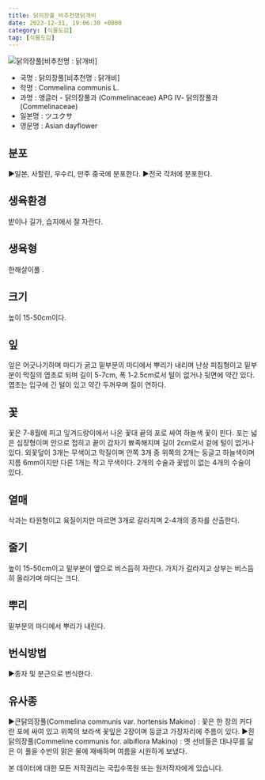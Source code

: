 ```yaml
---
title: 닭의장풀_비추천명닭개비
date: 2023-12-31, 19:06:30 +0800
category: [식물도감]
tag: [식물도감]
---
```




![닭의장풀[비추천명 : 닭개비]](http://www.nature.go.kr/fileUpload/plants/basic/Commelinaceae/Commelina/5827/1_th2.JPG)
- 국명 : 닭의장풀[비추천명 : 닭개비]
- 학명 : Commelina communis L.
- 과명 : 앵글러 - 닭의장풀과 (Commelinaceae) APG Ⅳ- 닭의장풀과 (Commelinaceae)
- 일본명 : ツユクサ
- 영문명 : Asian dayflower


## 분포
▶일본, 사할린, 우수리, 만주 중국에 분포한다.▶전국 각처에 분포한다.
## 생육환경
밭이나 길가, 습지에서 잘 자란다.
## 생육형
한해살이풀 .
## 크기
높이 15-50cm이다.
## 잎
잎은 어긋나기하며 마디가 굵고 밑부분의 마디에서 뿌리가 내리며 난상 피침형이고 밑부분이 막질의 엽초로 되며 길이 5-7cm, 폭 1-2.5cm로서 털이 없거나 뒷면에 약간 있다. 엽초는 입구에 긴 털이 있고 약간 두꺼우며 질이 연하다.
## 꽃
꽃은 7-8월에 피고 잎겨드랑이에서 나온 꽃대 끝의 포로 싸여 하늘색 꽃이 핀다. 포는 넓은 심장형이며 안으로 접히고 끝이 갑자기 뾰족해지며 길이 2cm로서 겉에 털이 없거나 있다. 외꽃덮이 3개는 무색이고 막질이며 안쪽 3개 중 위쪽의 2개는 둥글고 하늘색이며 지름 6mm이지만 다른 1개는 작고 무색이다. 2개의 수술과 꽃밥이 없는 4개의 수술이 있다.
## 열매
삭과는 타원형이고 육질이지만 마르면 3개로 갈라지며 2-4개의 종자를 산출한다.
## 줄기
높이 15-50cm이고 밑부분이 옆으로 비스듬히 자란다. 가지가 갈라지고 상부는 비스듬히 올라가며 마디는 크다.
## 뿌리
밑부분의 마디에서 뿌리가 내린다.
## 번식방법
▶종자 및 분근으로 번식한다.
## 유사종
▶큰닭의장풀(Commelina communis var. hortensis Makino) : 꽃은 한 장의 커다란 포에 싸여 있고 위쪽의 보라색 꽃잎은 2장이며 둥글고 가장자리에 주름이 있다.▶흰닭의장풀(Commeline communis for. albiflora Makino) : 옛 선비들은 대나무를 닮은 이 풀을 수반의 맑은 물에 재배하며 여름을 시원하게 보냈다.






본 데이터에 대한 모든 저작권리는 국립수목원 또는 원저작자에게 있습니다.
